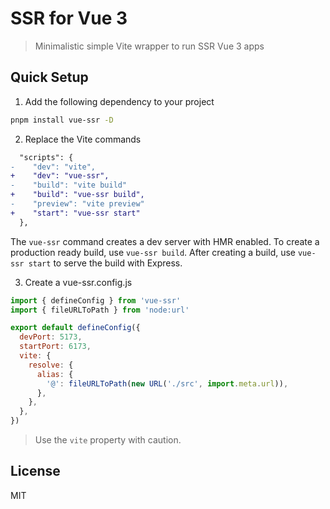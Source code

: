 # SSR for Vue 3

> Minimalistic simple Vite wrapper to run SSR Vue 3 apps

## Quick Setup

1. Add the following dependency to your project

```sh
pnpm install vue-ssr -D
```

2. Replace the Vite commands

```diff
  "scripts": {
-    "dev": "vite",
+    "dev": "vue-ssr",
-    "build": "vite build"
+    "build": "vue-ssr build",
-    "preview": "vite preview"
+    "start": "vue-ssr start"
  },
```

The `vue-ssr` command creates a dev server with HMR enabled.
To create a production ready build, use `vue-ssr build`. After creating a build, use `vue-ssr start` to serve the build with Express.

3. Create a vue-ssr.config.js

```js
import { defineConfig } from 'vue-ssr'
import { fileURLToPath } from 'node:url'

export default defineConfig({
  devPort: 5173,
  startPort: 6173,
  vite: {
    resolve: {
      alias: {
        '@': fileURLToPath(new URL('./src', import.meta.url)),
      },
    },
  },
})
```

> Use the `vite` property with caution.

## License

MIT

